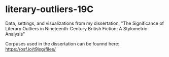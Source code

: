 # literary-outliers-19C
Data, settings, and visualizations from my dissertation, "The Significance of Literary Outliers in Nineteenth-Century British Fiction: A Stylometric Analysis"

Corpuses used in the dissertation can be founnd here: https://osf.io/t9jxg/files/
